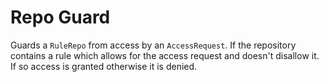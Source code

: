 # Repo Guard

Guards a `RuleRepo` from access by an `AccessRequest`. If the repository contains a rule which 
allows for the access request and doesn't disallow it. 
If so access is granted otherwise it is denied.


  
  


